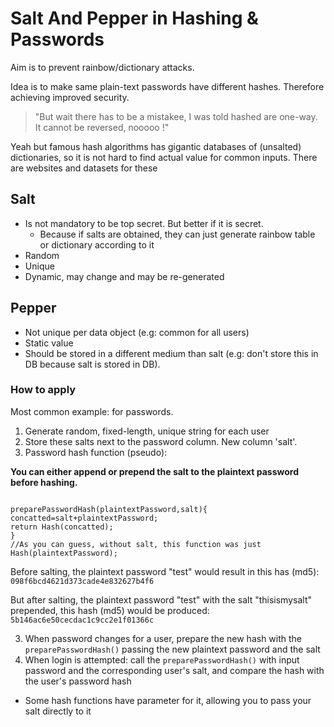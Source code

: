 # Salt And Pepper in Hashing & Passwords

Aim is to prevent rainbow/dictionary attacks.

Idea is to make same plain-text passwords have different hashes. Therefore achieving improved security.

> "But wait there has to be a mistakee, I was told hashed are one-way. It cannot be reversed, nooooo !"

Yeah but famous hash algorithms has gigantic databases of (unsalted) dictionaries, so it is not hard to find actual value for common inputs. There are websites and datasets for these

## Salt

- Is not mandatory to be top secret. But better if it is secret.
  - Because if salts are obtained, they can just generate rainbow table or dictionary according to it
- Random
- Unique
- Dynamic, may change and may be re-generated

## Pepper
- Not unique per data object (e.g: common for all users)
- Static value
- Should be stored in a different medium than salt (e.g: don't store this in DB because salt is stored in DB).
  
### How to apply

Most common example: for passwords.

1. Generate random, fixed-length, unique string for each user
2. Store these salts next to the password column. New column 'salt'.
3. Password hash function (pseudo):

**You can either append or prepend the salt to the plaintext password before hashing.**
```

preparePasswordHash(plaintextPassword,salt){
concatted=salt+plaintextPassword;
return Hash(concatted);
}
//As you can guess, without salt, this function was just Hash(plaintextPassword);
```

Before salting, the plaintext password "test" would result in this has (md5): `098f6bcd4621d373cade4e832627b4f6`

But after salting, the plaintext password "test" with the salt "thisismysalt" prepended, this hash (md5) would be produced: `5b146ac6e50cecdac1c9cc2e1f01366c`


3. When password changes for a user, prepare the new hash with the `preparePasswordHash()` passing the new plaintext password and the salt
4. When login is attempted: call the `preparePasswordHash()` with input password and the corresponding user's salt, and compare the hash with the user's password hash

- Some hash functions have parameter for it, allowing you to pass your salt directly to it
